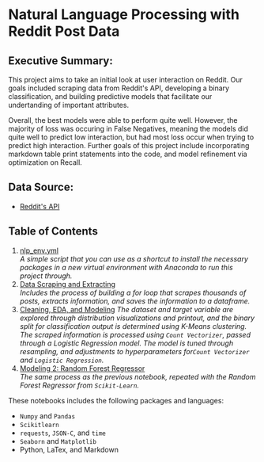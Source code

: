 # Natural Language Processing with Reddit Post Data

## Executive Summary:  
This project aims to take an initial look at user interaction on Reddit. Our goals included scraping data from Reddit's API, developing a binary classification, and building predictive models that facilitate our undertanding of important attributes.

Overall, the best models were able to perform quite well. However, the majority of loss was occuring in False Negatives, meaning the models did quite well to predict low interaction, but had most loss occur when trying to predict high interaction. Further goals of this project include incorporating markdown table print statements into the code, and model refinement via optimization on Recall.

## Data Source:
- [Reddit's API]("http://www.reddit.com/hot.json)


## Table of Contents
1. [nlp_env.yml](https://github.com/sonyah-hawaii/natural_language_processing/blob/master/nlp_env.yml)  
_A simple script that you can use as a shortcut to install the necessary packages in a new virtual environment with Anaconda to run this project through._
2. [Data Scraping and Extracting](https://github.com/sonyah-hawaii/natural_language_processing/blob/master/scraping_extracting.ipynb)       
_Includes the process of building a for loop that scrapes thousands of posts, extracts information, and saves the information to a dataframe._
3. [Cleaning, EDA, and Modeling](https://github.com/sonyah-hawaii/natural_language_processing/blob/master/cleaning_modeling.ipynb)
_The dataset and target variable are explored through distribution visualizations and printout, and the binary split for classification output is determined using K-Means clustering. The scraped information is processed using `Count Vectorizer`, passed through a Logistic Regression model. The model is tuned through resampling, and adjustments to hyperparameters for`Count Vectorizer` and `Logistic Regression`._
4. [Modeling 2: Random Forest Regressor](https://github.com/sonyah-hawaii/natural_language_processing/blob/master/Random%20Forest%20Model.ipynb)  
_The same process as the previous notebook, repeated with the Random Forest Regressor from `Scikit-Learn`._


These notebooks includes the following packages and languages:
- `Numpy` and `Pandas`
- `Scikitlearn`
- `requests`, `JSON-C`, and `time`
- `Seaborn` and `Matplotlib`  
- Python, LaTex, and Markdown